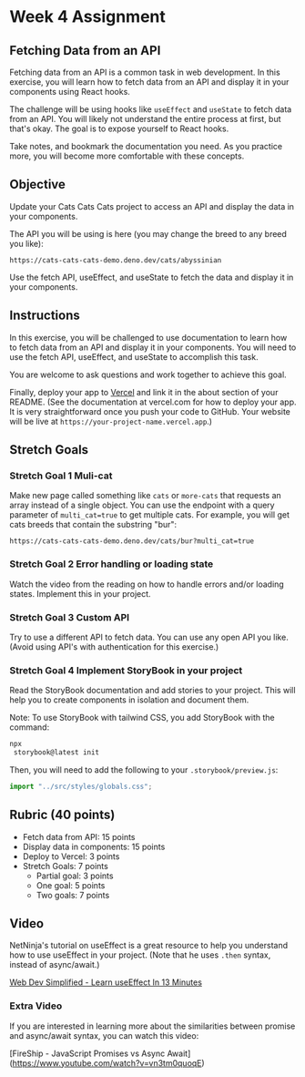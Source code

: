 # Week 4 Assignment

## Fetching Data from an API

Fetching data from an API is a common task in web development. In this exercise, you will learn how to fetch data from an API and display it in your components using React hooks.

The challenge will be using hooks like `useEffect` and `useState` to fetch data from an API. You will likely not understand the entire process at first, but that's okay. The goal is to expose yourself to React hooks. 

Take notes, and bookmark the documentation you need. As you practice more, you will become more comfortable with these concepts.

## Objective

Update your Cats Cats Cats project to access an API and display the data in your components.

The API you will be using is here (you may change the breed to any breed you like):

    https://cats-cats-cats-demo.deno.dev/cats/abyssinian

Use the fetch API, useEffect, and useState to fetch the data and display it in your components.

## Instructions

In this exercise, you will be challenged to use documentation to learn how to fetch data from an API and display it in your components. You will need to use the fetch API, useEffect, and useState to accomplish this task.

You are welcome to ask questions and work together to achieve this goal.

Finally, deploy your app to [Vercel](https://vercel.com/) and link it in the about section of your README. (See the documentation at vercel.com for how to deploy your app. It is very straightforward once you push your code to GitHub. Your website will be live at `https://your-project-name.vercel.app`.)

## Stretch Goals

### Stretch Goal 1 Muli-cat

Make new page called something like `cats` or `more-cats` that requests an array instead of a single object. You can use the endpoint with a query parameter of `multi_cat=true` to get multiple cats. For example, you will get cats breeds that contain the substring "bur":

    https://cats-cats-cats-demo.deno.dev/cats/bur?multi_cat=true

### Stretch Goal 2 Error handling or loading state

Watch the video from the reading on how to handle errors and/or loading states. Implement this in your project.

### Stretch Goal 3 Custom API

Try to use a different API to fetch data. You can use any open API you like. (Avoid using API's with authentication for this exercise.)

### Stretch Goal 4 Implement StoryBook in your project

Read the StoryBook documentation and add stories to your project. This will help you to create components in isolation and document them.

Note: To use StoryBook with tailwind CSS, you add StoryBook with the command:

```bash
npx
 storybook@latest init
```

Then, you will need to add the following to your `.storybook/preview.js`:

```js
import "../src/styles/globals.css";
```

## Rubric (40 points)

- Fetch data from API: 15 points
- Display data in components: 15 points
- Deploy to Vercel: 3 points
- Stretch Goals: 7 points
  - Partial goal: 3 points
  - One goal: 5 points
  - Two goals: 7 points

## Video

NetNinja's tutorial on useEffect is a great resource to help you understand how to use useEffect in your project. (Note that he uses `.then` syntax, instead of async/await.)

[Web Dev Simplified - Learn useEffect In 13 Minutes ](https://www.youtube.com/watch?v=0ZJgIjIuY7U)

### Extra Video

If you are interested in learning more about the similarities between promise and async/await syntax, you can watch this video:

[FireShip - JavaScript Promises vs Async Await] (https://www.youtube.com/watch?v=vn3tm0quoqE)
